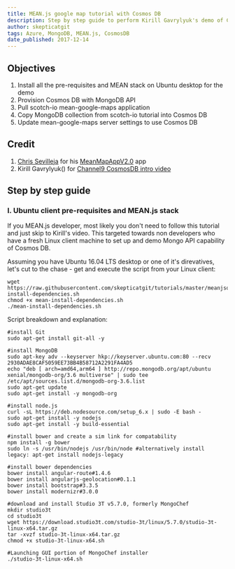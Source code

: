 ```yaml
---
title: MEAN.js google map tutorial with Cosmos DB
description: Step by step guide to perform Kirill Gavrylyuk's demo of Cosmos DB with MEAN app https://channel9.msdn.com/Shows/Azure-Friday/Introducing-Azure-Cosmos-DB
author: skepticatgit
tags: Azure, MongoDB, MEAN.js, CosmosDB
date_published: 2017-12-14
---
```

## Objectives

1. Install all the pre-requisites and MEAN stack on Ubuntu desktop for the demo
1. Provision Cosmos DB with MongoDB API
1. Pull scotch-io mean-google-maps application
1. Copy MongoDB collection from scotch-io tutorial into Cosmos DB 
1. Update mean-google-maps server settings to use Cosmos DB

## Credit
1. [Chris Sevilleja](https://github.com/sevilayha) for his  [MeanMapAppV2.0](https://github.com/skepticatgit/mean-google-maps) app
1. Kirill Gavrylyuk() for [Channel9 CosmosDB intro video](https://channel9.msdn.com/Shows/Azure-Friday/Introducing-Azure-Cosmos-DB)

## Step by step guide
### I. Ubuntu client pre-requisites and MEAN.js stack
If you MEAN.js developer, most likely you don't need to follow this tutorial and just skip to Kirill's video. This targeted towards non developers who have a fresh Linux client machine to set up and demo Mongo API capability of Cosmos DB.

Assuming you have Ubuntu 16.04 LTS desktop or one of it's direvatives, let's cut to the chase - get and execute the script from your Linux client:
```
wget https://raw.githubusercontent.com/skepticatgit/tutorials/master/meanjsoncosmos/examples/mean-install-dependencies.sh
chmod +x mean-install-dependencies.sh
./mean-install-dependencies.sh
```

Script breakdown and explanation:
```
#install Git
sudo apt-get install git-all -y

#install MongoDB
sudo apt-key adv --keyserver hkp://keyserver.ubuntu.com:80 --recv 2930ADAE8CAF5059EE73BB4B58712A2291FA4AD5
echo "deb [ arch=amd64,arm64 ] http://repo.mongodb.org/apt/ubuntu xenial/mongodb-org/3.6 multiverse" | sudo tee /etc/apt/sources.list.d/mongodb-org-3.6.list
sudo apt-get update
sudo apt-get install -y mongodb-org

#install node.js
curl -sL https://deb.nodesource.com/setup_6.x | sudo -E bash -
sudo apt-get install -y nodejs
sudo apt-get install -y build-essential

#install bower and create a sim link for compatability
npm install -g bower
sudo ln -s /usr/bin/nodejs /usr/bin/node #alternatively install legacy: apt-get install nodejs-legacy

#install bower dependencies
bower install angular-route#1.4.6
bower install angularjs-geolocation#0.1.1
bower install bootstrap#3.3.5
bower install modernizr#3.0.0

#download and install Studio 3T v5.7.0, formerly MongoChef
mkdir studio3t
cd studio3t
wget https://download.studio3t.com/studio-3t/linux/5.7.0/studio-3t-linux-x64.tar.gz
tar -xvzf studio-3t-linux-x64.tar.gz
chmod +x studio-3t-linux-x64.sh

#Launching GUI portion of MongoChef installer
./studio-3t-linux-x64.sh

```

